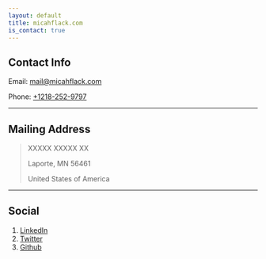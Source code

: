 ```yaml
---
layout: default
title: micahflack.com
is_contact: true
---
```


## Contact Info

Email: [mail@micahflack.com](mailto:mail@micahflack.com)

Phone: [+1218-252-9797](tel:+1218-252-9797)

---

## Mailing Address

> XXXXX XXXXX XX
>
> Laporte, MN 56461
>
> United States of America

---

## Social

1. [LinkedIn](https://www.linkedin.com/in/micah-flack/)
2. [Twitter](https://twitter.com/FlackMicah)
3. [Github](https://github.com/micahflack)
